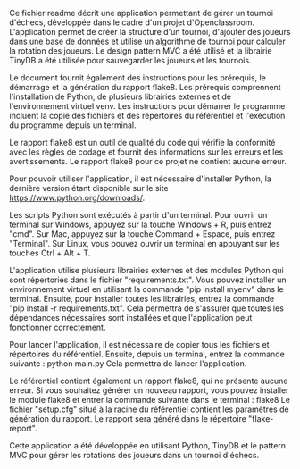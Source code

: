 Ce fichier readme décrit une application permettant de gérer un tournoi d'échecs, développée dans le cadre d'un projet d'Openclassroom. L'application permet de créer la structure d'un tournoi, d'ajouter des joueurs dans une base de données et utilise un algorithme de tournoi pour calculer la rotation des joueurs. Le design pattern MVC a été utilisé et la librairie TinyDB a été utilisée pour sauvegarder les joueurs et les tournois.

Le document fournit également des instructions pour les prérequis, le démarrage et la génération du rapport flake8. Les prérequis comprennent l'installation de Python, de plusieurs librairies externes et de l'environnement virtuel venv. Les instructions pour démarrer le programme incluent la copie des fichiers et des répertoires du référentiel et l'exécution du programme depuis un terminal.

Le rapport flake8 est un outil de qualité du code qui vérifie la conformité avec les règles de codage et fournit des informations sur les erreurs et les avertissements. Le rapport flake8 pour ce projet ne contient aucune erreur.


Pour pouvoir utiliser l'application, il est nécessaire d'installer Python, la dernière version étant disponible sur le site https://www.python.org/downloads/.

Les scripts Python sont exécutés à partir d'un terminal. Pour ouvrir un terminal sur Windows, appuyez sur la touche Windows + R, puis entrez "cmd". Sur Mac, appuyez sur la touche Command + Espace, puis entrez "Terminal". Sur Linux, vous pouvez ouvrir un terminal en appuyant sur les touches Ctrl + Alt + T.

L'application utilise plusieurs librairies externes et des modules Python qui sont répertoriés dans le fichier "requirements.txt". Vous pouvez installer un environnement virtuel en utilisant la commande "pip install myenv" dans le terminal. Ensuite, pour installer toutes les librairies, entrez la commande "pip install -r requirements.txt". Cela permettra de s'assurer que toutes les dépendances nécessaires sont installées et que l'application peut fonctionner correctement.

Pour lancer l'application, il est nécessaire de copier tous les fichiers et répertoires du référentiel. Ensuite, depuis un terminal, entrez la commande suivante : python main.py
Cela permettra de lancer l'application.

Le référentiel contient également un rapport flake8, qui ne présente aucune erreur. Si vous souhaitez générer un nouveau rapport, vous pouvez installer le module flake8 et entrer la commande suivante dans le terminal : flake8
Le fichier "setup.cfg" situé à la racine du référentiel contient les paramètres de génération du rapport. Le rapport sera généré dans le répertoire "flake-report".

Cette application a été développée en utilisant Python, TinyDB et le pattern MVC pour gérer les rotations des joueurs dans un tournoi d'échecs.

